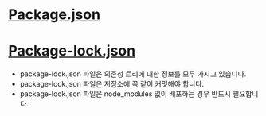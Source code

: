 # [Package.json](https://programmingsummaries.tistory.com/385)



# [Package-lock.json](https://hyunjun19.github.io/2018/03/23/package-lock-why-need/)
* package-lock.json 파일은 의존성 트리에 대한 정보를 모두 가지고 있습니다.
* package-lock.json 파일은 저장소에 꼭 같이 커밋해야 합니다.
* package-lock.json 파일은 node_modules 없이 배포하는 경우 반드시 필요합니다.
